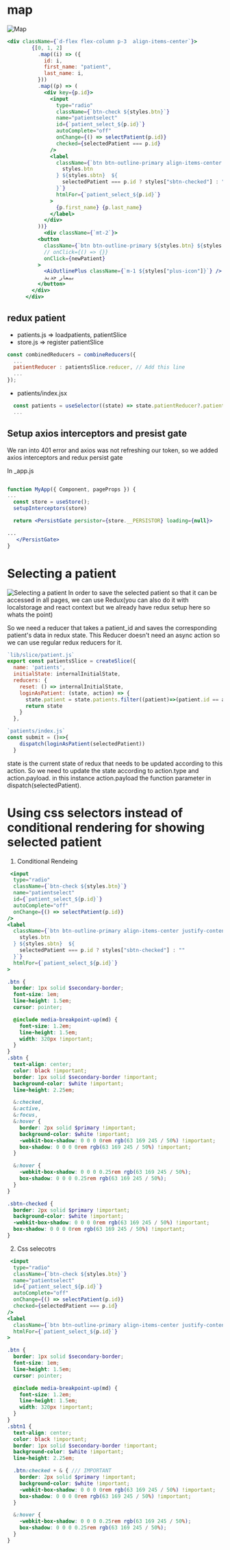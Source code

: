 # map
![Map](../../../screenshots/map.png)

```jsx
<div className={`d-flex flex-column p-3  align-items-center`}>
        {[0, 1, 2]
          .map((i) => ({
            id: i,
            first_name: "patient",
            last_name: i,
          }))
          .map((p) => (
            <div key={p.id}>
              <input
                type="radio"
                className={`btn-check ${styles.btn}`}
                name="patientselect"
                id={`patient_select_${p.id}`}
                autoComplete="off"
                onChange={() => selectPatient(p.id)}
                checked={selectedPatient === p.id}
              />
              <label
                className={`btn btn-outline-primary align-items-center justify-content-center m-2 ${
                  styles.btn
                } ${styles.sbtn}  ${
                  selectedPatient === p.id ? styles["sbtn-checked"] : ""
                }`}
                htmlFor={`patient_select_${p.id}`}
              >
                {p.first_name} {p.last_name}
              </label>
            </div>
          ))}
            <div className={`mt-2`}>
          <button
            className={`btn btn-outline-primary ${styles.btn} ${styles.btnsm} ${styles["text-light-blue"]}`}
            // onClick={() => {}}
            onClick={newPatient}
          >
            <AiOutlinePlus className={`m-1 ${styles["plus-icon"]}`} />
            بیمار جدید
          </button>
        </div>
      </div>
```

## redux patient
* patients.js => loadpatients, patientSlice
* store.js => register patientSlice
```js
const combinedReducers = combineReducers({
  ...
  patientReducer : patientsSlice.reducer, // Add this line
  ...
});
```
* patients/index.jsx
```jsx
  const patients = useSelector((state) => state.patientReducer?.patients);
  ...

```

## Setup axios interceptors and presist gate
We ran into 401 error and axios was not refreshing our token, so we added axios interceptors and redux persist gate

In _app.js
```jsx

function MyApp({ Component, pageProps }) {
...
  const store = useStore();
  setupInterceptors(store)

  return <PersistGate persistor={store.__PERSISTOR} loading={null}>

...
   </PersistGate>
}

```

# Selecting a patient
![Selecting a patient](../../../screenshots/patients_index.png)
In order to save the selected patient so that it can be accessed in all pages, we can use Redux(you can also do it with localstorage and react context but we already have redux setup here so whats the point)

So we need a reducer that takes a patient_id and saves the corresponding patient's data in redux state.
This Reducer doesn't need an async action so we can use regular redux reducers for it.
```js
`lib/slice/patient.js`
export const patientsSlice = createSlice({
  name: 'patients',
  initialState: internalInitialState,
  reducers: {
    reset: () => internalInitialState,
    loginAsPatient: (state, action) => {
      state.patient = state.patients.filter((patient)=>(patient.id == action.payload))[0]
      return state
    }
  },
```
```js
`patients/index.js`
const submit = ()=>{
    dispatch(loginAsPatient(selectedPatient))
  }
```
state is the current state of redux that needs to be updated according to this action.
So we need to update the state according to action.type and action.payload.
in this instance action.payload the function parameter in dispatch(selectedPatient).


# Using css selectors instead of conditional rendering for showing selected patient
1. Conditional Rendeing
```jsx
 <input
  type="radio"
  className={`btn-check ${styles.btn}`}
  name="patientselect"
  id={`patient_select_${p.id}`}
  autoComplete="off"
  onChange={() => selectPatient(p.id)}
/>
<label
  className={`btn btn-outline-primary align-items-center justify-content-center m-2 ${
    styles.btn
  } ${styles.sbtn}  ${
    selectedPatient === p.id ? styles["sbtn-checked"] : ""
  }`}
  htmlFor={`patient_select_${p.id}`}
>
```
```scss
.btn {
  border: 1px solid $secondary-border;
  font-size: 1em;
  line-height: 1.5em;
  cursor: pointer;

  @include media-breakpoint-up(md) {
    font-size: 1.2em;
    line-height: 1.5em;
    width: 320px !important;
  }
}
.sbtn {
  text-align: center;
  color: black !important;
  border: 1px solid $secondary-border !important;
  background-color: $white !important;
  line-height: 2.25em;

  &:checked,
  &:active,
  &:focus,
  &:hover {
    border: 2px solid $primary !important;
    background-color: $white !important;
    -webkit-box-shadow: 0 0 0 0rem rgb(63 169 245 / 50%) !important;
    box-shadow: 0 0 0 0rem rgb(63 169 245 / 50%) !important;
  }

  &:hover {
    -webkit-box-shadow: 0 0 0 0.25rem rgb(63 169 245 / 50%);
    box-shadow: 0 0 0 0.25rem rgb(63 169 245 / 50%);
  }
}

.sbtn-checked {
  border: 2px solid $primary !important;
  background-color: $white !important;
  -webkit-box-shadow: 0 0 0 0rem rgb(63 169 245 / 50%) !important;
  box-shadow: 0 0 0 0rem rgb(63 169 245 / 50%) !important;
}

```

2. Css selecotrs
```jsx
 <input
  type="radio"
  className={`btn-check ${styles.btn}`}
  name="patientselect"
  id={`patient_select_${p.id}`}
  autoComplete="off"
  onChange={() => selectPatient(p.id)}
  checked={selectedPatient === p.id}
/>
<label
  className={`btn btn-outline-primary align-items-center justify-content-center m-2 ${styles.btn} ${styles.sbtn1}`}
  htmlFor={`patient_select_${p.id}`}
>
```
```scss
.btn {
  border: 1px solid $secondary-border;
  font-size: 1em;
  line-height: 1.5em;
  cursor: pointer;

  @include media-breakpoint-up(md) {
    font-size: 1.2em;
    line-height: 1.5em;
    width: 320px !important;
  }
}
.sbtn1 {
  text-align: center;
  color: black !important;
  border: 1px solid $secondary-border !important;
  background-color: $white !important;
  line-height: 2.25em;

  .btn:checked + & { /// IMPORTANT
    border: 2px solid $primary !important;
    background-color: $white !important;
    -webkit-box-shadow: 0 0 0 0rem rgb(63 169 245 / 50%) !important;
    box-shadow: 0 0 0 0rem rgb(63 169 245 / 50%) !important;
  }

  &:hover {
    -webkit-box-shadow: 0 0 0 0.25rem rgb(63 169 245 / 50%);
    box-shadow: 0 0 0 0.25rem rgb(63 169 245 / 50%);
  }
}

```
